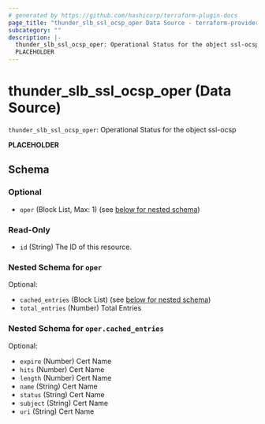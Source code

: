 ```yaml
---
# generated by https://github.com/hashicorp/terraform-plugin-docs
page_title: "thunder_slb_ssl_ocsp_oper Data Source - terraform-provider-thunder"
subcategory: ""
description: |-
  thunder_slb_ssl_ocsp_oper: Operational Status for the object ssl-ocsp
  PLACEHOLDER
---
```


# thunder_slb_ssl_ocsp_oper (Data Source)

`thunder_slb_ssl_ocsp_oper`: Operational Status for the object ssl-ocsp

__PLACEHOLDER__



<!-- schema generated by tfplugindocs -->
## Schema

### Optional

- `oper` (Block List, Max: 1) (see [below for nested schema](#nestedblock--oper))

### Read-Only

- `id` (String) The ID of this resource.

<a id="nestedblock--oper"></a>
### Nested Schema for `oper`

Optional:

- `cached_entries` (Block List) (see [below for nested schema](#nestedblock--oper--cached_entries))
- `total_entries` (Number) Total Entries

<a id="nestedblock--oper--cached_entries"></a>
### Nested Schema for `oper.cached_entries`

Optional:

- `expire` (Number) Cert Name
- `hits` (Number) Cert Name
- `length` (Number) Cert Name
- `name` (String) Cert Name
- `status` (String) Cert Name
- `subject` (String) Cert Name
- `uri` (String) Cert Name



